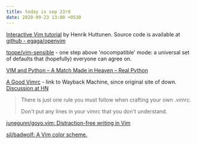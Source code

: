 ```yaml
---
title: today is sep 23rd
date: 2020-09-23 13:00 +0530
---
```

[Interactive Vim tutorial](https://www.openvim.com/) by Henrik Huttunen. Source code is available at [github - egaga/openvim](https://github.com/egaga/openvim)

[tpope/vim-sensible](https://github.com/tpope/vim-sensible) - one
 step above 'nocompatible' mode: a universal set of defaults that (hopefully) everyone can agree on.

[VIM and Python – A Match Made in Heaven – Real Python](https://realpython.com/vim-and-python-a-match-made-in-heaven/)

[A Good Vimrc](https://web.archive.org/web/20191226091232/https://dougblack.io/words/a-good-vimrc.html) - link to Wayback Machine, since original site of down. [Discussion at HN](https://news.ycombinator.com/item?id=13905191)

> There is just one rule you must follow when crafting your own .vimrc.
>
> Don't put any lines in your vimrc that you don't understand.

[junegunn/goyo.vim: Distraction-free writing in Vim](https://github.com/junegunn/goyo.vim)

[sjl/badwolf: A Vim color scheme.](https://github.com/sjl/badwolf/)
